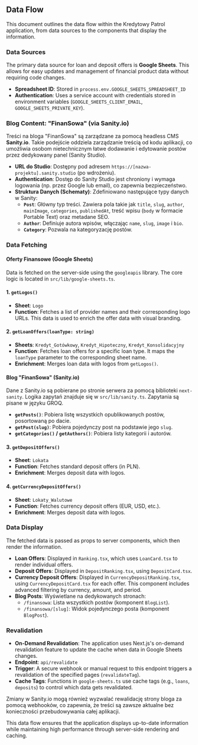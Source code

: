 ## Data Flow
This document outlines the data flow within the Kredytowy Patrol application, from data sources to the components that display the information.

### Data Sources
The primary data source for loan and deposit offers is **Google Sheets**. This allows for easy updates and management of financial product data without requiring code changes.

- **Spreadsheet ID**: Stored in `process.env.GOOGLE_SHEETS_SPREADSHEET_ID`
- **Authentication**: Uses a service account with credentials stored in environment variables (`GOOGLE_SHEETS_CLIENT_EMAIL`, `GOOGLE_SHEETS_PRIVATE_KEY`).

### Blog Content: "FinanSowa" (via Sanity.io)
Treści na bloga "FinanSowa" są zarządzane za pomocą headless CMS **Sanity.io**. Takie podejście oddziela zarządzanie treścią od kodu aplikacji, co umożliwia osobom nietechnicznym łatwe dodawanie i edytowanie postów przez dedykowany panel (Sanity Studio).

- **URL do Studio**: Dostępny pod adresem `https://[nazwa-projektu].sanity.studio` (po wdrożeniu).
- **Authentication**: Dostęp do Sanity Studio jest chroniony i wymaga logowania (np. przez Google lub email), co zapewnia bezpieczeństwo.
- **Struktura Danych (Schematy)**: Zdefiniowano następujące typy danych w Sanity:
  - **`Post`**: Główny typ treści. Zawiera pola takie jak `title`, `slug`, `author`, `mainImage`, `categories`, `publishedAt`, treść wpisu (`body` w formacie Portable Text) oraz metadane SEO.
  - **`Author`**: Definiuje autora wpisów, włączając `name`, `slug`, `image` i `bio`.
  - **`Category`**: Pozwala na kategoryzację postów.

### Data Fetching

#### Oferty Finansowe (Google Sheets)
Data is fetched on the server-side using the `googleapis` library. The core logic is located in `src/lib/google-sheets.ts`.

#### 1. **`getLogos()`**
- **Sheet**: `Logo`
- **Function**: Fetches a list of provider names and their corresponding logo URLs. This data is used to enrich the offer data with visual branding.

#### 2. **`getLoanOffers(loanType: string)`**
- **Sheets**: `Kredyt_Gotówkowy`, `Kredyt_Hipoteczny`, `Kredyt_Konsolidacyjny`
- **Function**: Fetches loan offers for a specific loan type. It maps the `loanType` parameter to the corresponding sheet name.
- **Enrichment**: Merges loan data with logos from `getLogos()`.

#### Blog "FinanSowa" (Sanity.io)
Dane z Sanity.io są pobierane po stronie serwera za pomocą biblioteki `next-sanity`. Logika zapytań znajduje się w `src/lib/sanity.ts`. Zapytania są pisane w języku GROQ.

- **`getPosts()`**: Pobiera listę wszystkich opublikowanych postów, posortowaną po dacie.
- **`getPost(slug)`**: Pobiera pojedynczy post na podstawie jego `slug`.
- **`getCategories()` / `getAuthors()`**: Pobiera listy kategorii i autorów.

#### 3. **`getDepositOffers()`**
- **Sheet**: `Lokata`
- **Function**: Fetches standard deposit offers (in PLN).
- **Enrichment**: Merges deposit data with logos.

#### 4. **`getCurrencyDepositOffers()`**
- **Sheet**: `Lokaty_Walutowe`
- **Function**: Fetches currency deposit offers (EUR, USD, etc.).
- **Enrichment**: Merges deposit data with logos.

### Data Display
The fetched data is passed as props to server components, which then render the information.

- **Loan Offers**: Displayed in `Ranking.tsx`, which uses `LoanCard.tsx` to render individual offers.
- **Deposit Offers**: Displayed in `DepositRanking.tsx`, using `DepositCard.tsx`.
- **Currency Deposit Offers**: Displayed in `CurrencyDepositRanking.tsx`, using `CurrencyDepositCard.tsx` for each offer. This component includes advanced filtering by currency, amount, and period.
- **Blog Posts**: Wyświetlane na dedykowanych stronach:
  - `/finansowa`: Lista wszystkich postów (komponent `BlogList`).
  - `/finansowa/[slug]`: Widok pojedynczego posta (komponent `BlogPost`).

### Revalidation
- **On-Demand Revalidation**: The application uses Next.js's on-demand revalidation feature to update the cache when data in Google Sheets changes.
- **Endpoint**: `api/revalidate`
- **Trigger**: A secure webhook or manual request to this endpoint triggers a revalidation of the specified pages (`revalidateTag`).
- **Cache Tags**: Functions in `google-sheets.ts` use cache tags (e.g., `loans`, `deposits`) to control which data gets revalidated.

Zmiany w Sanity.io mogą również wyzwalać rewalidację strony bloga za pomocą webhooków, co zapewnia, że treści są zawsze aktualne bez konieczności przebudowywania całej aplikacji.

This data flow ensures that the application displays up-to-date information while maintaining high performance through server-side rendering and caching.
